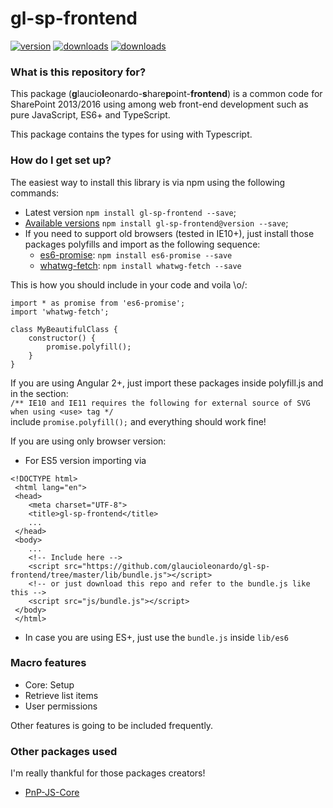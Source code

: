 # gl-sp-frontend #
[![version](https://img.shields.io/npm/v/gl-sp-frontend)](https://www.npmjs.com/package/gl-sp-frontend) 
[![downloads](https://img.shields.io/npm/types/gl-sp-frontend)](https://www.npmjs.com/package/gl-sp-frontend) 
[![downloads](https://img.shields.io/npm/dw/gl-sp-frontend)](https://www.npmjs.com/package/gl-sp-frontend)
 
### What is this repository for? ###
This package (**g**laucio**l**eonardo-**s**hare**p**oint-**frontend**) is a common code for SharePoint 2013/2016 using among web front-end development such as pure 
JavaScript, ES6+ and TypeScript.<br>

This package contains the types for using with Typescript.

### How do I get set up? ###
 The easiest way to install this library is via npm using the following commands:
* Latest version `npm install gl-sp-frontend --save`;
* [Available versions](https://www.npmjs.com/package/gl-sp-frontend?activeTab=versions) `npm install gl-sp-frontend@version --save`;
* If you need to support old browsers (tested in IE10+), just install those packages polyfills and import as 
the following sequence:
  * [es6-promise](https://github.com/stefanpenner/es6-promise): `npm install es6-promise --save`
  * [whatwg-fetch](https://github.com/github/fetch): `npm install whatwg-fetch --save`

This is how you should include in your code and voila \o/:

```
import * as promise from 'es6-promise';
import 'whatwg-fetch';

class MyBeautifulClass {
    constructor() {
        promise.polyfill();
    }
}
```

If you are using Angular 2+, just import these packages inside polyfill.js and in the section:<br>
`/** IE10 and IE11 requires the following for external source of SVG when using <use> tag */`<br> 
include `promise.polyfill();` and everything should work fine!

If you are using only browser version:
* For ES5 version importing via <br>
```
<!DOCTYPE html>
 <html lang="en">
 <head>
    <meta charset="UTF-8">
    <title>gl-sp-frontend</title>
    ...
 </head>
 <body>
    ...
    <!-- Include here -->
    <script src="https://github.com/glaucioleonardo/gl-sp-frontend/tree/master/lib/bundle.js"></script>
    <!-- or just download this repo and refer to the bundle.js like this -->
    <script src="js/bundle.js"></script>
 </body>
 </html>
 ```

* In case you are using ES+, just use the `bundle.js` inside `lib/es6`

### Macro features ###

* Core: Setup
* Retrieve list items
* User permissions 

Other features is going to be included  frequently.

### Other packages used ###
I'm really thankful for those packages creators!
* [PnP-JS-Core](https://github.com/SharePoint/PnP-JS-Core)

